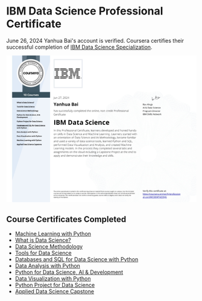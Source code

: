 # IBM Data Science Professional Certificate
June 26, 2024
Yanhua Bai's account is verified. Coursera certifies their successful completion of [IBM Data Science Specialization]([Certificate/01_IBM_Data_Science.pdf](https://coursera.org/share/ec0d2397c3f4cd2f64f4854933403a66)).

![IBM Data Science Professional Certificate image](https://github.com/YanhuaB/IBM-certificate/blob/main/Certificate/JpgFiles/IBM_Data_Science.jpg)

## Course Certificates Completed
* [Machine Learning with Python](Certificate/02_Machine_Learning_with_Python.pdf)
* [What is Data Science?](Certificate/03_What_is_Data_Science.pdf)
* [Data Science Methodology](Certificate/04_Data_Science_Methodology.pdf)
* [Tools for Data Science](Certificate/05_Tools_for_Data_Science.pdf)
* [Databases and SQL for Data Science with Python](Certificate/06_Databases_and_SQL_for_Data_Science_with_Python.pdf)
* [Data Analysis with Python](Certificate/07_Data_Analysis_with_Python.pdf)
* [Python for Data Science, AI & Development](Certificate/08_Python_for_Data_Science,AI&Development.pdf)
* [Data Visualization with Python](Certificate/09_Data_Visualization_with_Python.pdf)
* [Python Project for Data Science](10_Python_Project_for_Data_Science.pdf)
* [Applied Data Science Capstone](11_Applied_Data_Science_Capstone.pdf)
